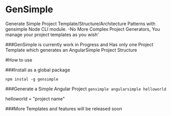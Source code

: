 # GenSimple
Generate Simple Project Template/Structure/Architecture Patterns with gensimple Node CLI module.
-No More Complex Project Generators, You manage your project templates as you wish'

###GenSimple is currently work in Progress and Has only one Project Template which generates an AngularSimple Project Structure


#How to use

###Install as a global package

`npm instal -g gensimple`


###Generate a Simple Angular Project
`gensimple angularsimple helloworld`

helloworld = "project name"


###More Templates and features will be released soon

